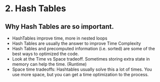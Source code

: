 # 2. Hash Tables

## Why Hash Tables are so important.

- HashTables improve time, more in nested loops
- Hash Tables are usually the answer to improve Time Complexity
- Hash Tables and precomputed information (i.e. sorted) are some of the best ways to optimized the code.
- Look at the Time vs Space tradeoff. Sometimes storing extra state in memory can help the time. (Runtime)
- Space time tradeoffs: Hashtables usually solve this a lot of times. You use more space, but you can get a time optimization to the process.
